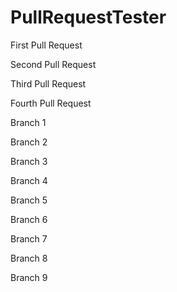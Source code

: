 PullRequestTester
=================

First Pull Request

Second Pull Request

Third Pull Request

Fourth Pull Request

Branch 1

Branch 2

Branch 3

Branch 4

Branch 5

Branch 6

Branch 7

Branch 8

Branch 9
